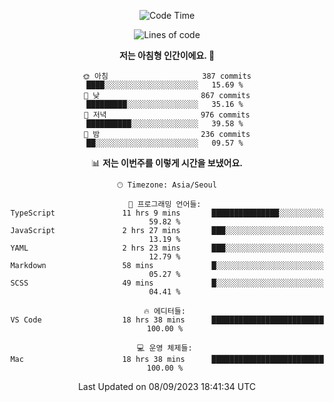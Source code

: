 <div align='center'>
 
<!--START_SECTION:waka-->
![Code Time](http://img.shields.io/badge/Code%20Time-2%2C933%20hrs%2014%20mins-blue)

![Lines of code](https://img.shields.io/badge/%EC%A0%80%EB%8A%94%20%EC%97%AC%ED%83%9C%EA%B9%8C%EC%A7%80%20-1.2%20million%20%EC%A4%84%EC%9D%98%20%EC%BD%94%EB%93%9C%EB%A5%BC%20%EC%9E%91%EC%84%B1%ED%96%88%EC%96%B4%EC%9A%94.-blue)

**저는 아침형 인간이에요. 🐤** 

```text
🌞 아침                     387 commits         ████░░░░░░░░░░░░░░░░░░░░░   15.69 % 
🌆 낮　                     867 commits         █████████░░░░░░░░░░░░░░░░   35.16 % 
🌃 저녁                     976 commits         ██████████░░░░░░░░░░░░░░░   39.58 % 
🌙 밤　                     236 commits         ██░░░░░░░░░░░░░░░░░░░░░░░   09.57 % 
```


📊 **저는 이번주를 이렇게 시간을 보냈어요.** 

```text
🕑︎ Timezone: Asia/Seoul

💬 프로그래밍 언어들: 
TypeScript               11 hrs 9 mins       ███████████████░░░░░░░░░░   59.82 % 
JavaScript               2 hrs 27 mins       ███░░░░░░░░░░░░░░░░░░░░░░   13.19 % 
YAML                     2 hrs 23 mins       ███░░░░░░░░░░░░░░░░░░░░░░   12.79 % 
Markdown                 58 mins             █░░░░░░░░░░░░░░░░░░░░░░░░   05.27 % 
SCSS                     49 mins             █░░░░░░░░░░░░░░░░░░░░░░░░   04.41 % 

🔥 에디터들: 
VS Code                  18 hrs 38 mins      █████████████████████████   100.00 % 

💻 운영 체제들: 
Mac                      18 hrs 38 mins      █████████████████████████   100.00 % 
```


 Last Updated on 08/09/2023 18:41:34 UTC
<!--END_SECTION:waka-->
 </div>
<!---
Emewjin/Emewjin is a ✨ special ✨ repository because its `README.md` (this file) appears on your GitHub profile.
You can click the Preview link to take a look at your changes.
--->
